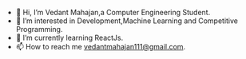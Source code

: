 - 👋 Hi, I’m Vedant Mahajan,a Computer Engineering Student.
- 👀 I’m interested in Development,Machine Learning and Competitive Programming.
- 🌱 I’m currently learning ReactJs.
- 📫 How to reach me vedantmahajan111@gmail.com.

<!---
vedantm11/vedantm11 is a ✨ special ✨ repository because its `README.md` (this file) appears on your GitHub profile.
You can click the Preview link to take a look at your changes.
--->
